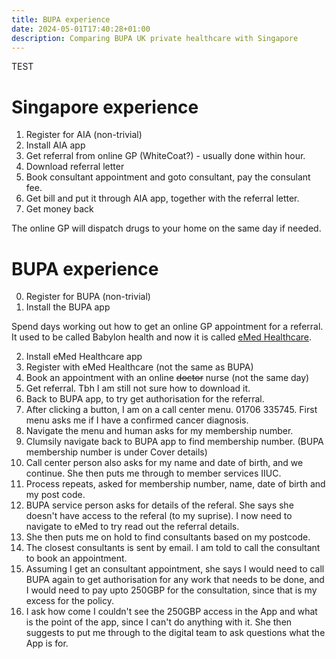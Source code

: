 ```yaml
---
title: BUPA experience
date: 2024-05-01T17:40:28+01:00
description: Comparing BUPA UK private healthcare with Singapore
---
```


TEST

# Singapore experience

1. Register for AIA (non-trivial)
2. Install AIA app
3. Get referral from online GP (WhiteCoat?) - usually done within hour.
4. Download referral letter
5. Book consultant appointment and goto consultant, pay the consulant fee.
6. Get bill and put it through AIA app, together with the referral letter.
7. Get money back

The online GP will dispatch drugs to your home on the same day if needed.

# BUPA experience

0. Register for BUPA (non-trivial)
1. Install the BUPA app

Spend days working out how to get an online GP appointment for a referral. It used to be called Babylon health and now it is called [eMed Healthcare](https://www.bupa.co.uk/business/news-and-information/blua-migration-changes).

2. Install eMed Healthcare app
3. Register with eMed Healthcare (not the same as BUPA)
3. Book an appointment with an online <strike>doctor</strike> nurse (not the same day)
4. Get referral. Tbh I am still not sure how to download it.
5. Back to BUPA app, to try get authorisation for the referral.
6. After clicking a button, I am on a call center menu. 01706 335745. First menu asks me if I have a confirmed cancer diagnosis.
7. Navigate the menu and human asks for my membership number.
8. Clumsily navigate back to BUPA app to find membership number. (BUPA membership number is under Cover details)
10. Call center person also asks for my name and date of birth, and we continue. She then puts me through to member services IIUC.
11. Process repeats, asked for membership number, name, date of birth and my post code.
12. BUPA service person asks for details of the referal. She says she doesn't have access to the referal (to my suprise). I now need to navigate to eMed to try read out the referral details.
13. She then puts me on hold to find consultants based on my postcode.
14. The closest consultants is sent by email. I am told to call the consultant to book an appointment.
15. Assuming I get an consultant appointment, she says I would need to call BUPA again to get authorisation for any work that needs to be done, and I would need to pay upto 250GBP for the consultation, since that is my excess for the policy.
16. I ask how come I couldn't see the 250GBP access in the App and what is the point of the app, since I can't do anything with it. She then suggests to put me through to the digital team to ask questions what the App is for.
